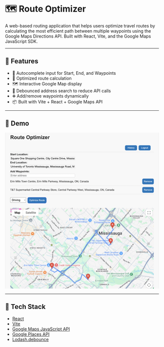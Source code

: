 # 🗺️ Route Optimizer

A web-based routing application that helps users optimize travel routes by calculating the most efficient path between multiple waypoints using the Google Maps Directions API. Built with React, Vite, and the Google Maps JavaScript SDK.

---

## 🚀 Features

- 📍 Autocomplete input for Start, End, and Waypoints
- 🔁 Optimized route calculation
- 🗺️ Interactive Google Map display
- 🧠 Debounced address search to reduce API calls
- ➕ Add/remove waypoints dynamically
- 📦 Built with Vite + React + Google Maps API

---

## 📸 Demo

![screenshot](./screenshot.png)

---

## 🧰 Tech Stack

- [React](https://react.dev/)
- [Vite](https://vitejs.dev/)
- [Google Maps JavaScript API](https://developers.google.com/maps/documentation/javascript/overview)
- [Google Places API](https://developers.google.com/maps/documentation/places/web-service/overview)
- [Lodash.debounce](https://lodash.com/docs/4.17.15#debounce)
